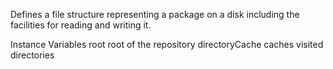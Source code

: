 Defines a file structure representing a package on a disk including the facilities for reading and writing it.

Instance Variables
	root	<String> root of the repository
	directoryCache	<Dictionary> caches visited directories

